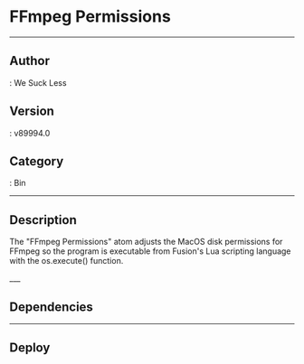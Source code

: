 # FFmpeg Permissions
___

## Author
 : We Suck Less

## Version
 : v89994.0

## Category
 : Bin
___

## Description
<p>The "FFmpeg Permissions" atom adjusts the MacOS disk permissions for FFmpeg so the program is executable from Fusion's Lua scripting language with the os.execute() function.</p>___

## Dependencies


___

## Deploy

